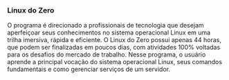 ### Linux do Zero

O programa é direcionado a profissionais de tecnologia que desejam aperfeiçoar seus conhecimentos no sistema operacional Linux em uma trilha imersiva, rápida e eficiente. O Linux do Zero possui apenas 44 horas, que podem ser finalizadas em poucos dias, com atividades 100% voltadas para os desafios do mercado de trabalho. Nesse programa, o usuário aprende a principal vocação do sistema operacional Linux, seus comandos fundamentais e como gerenciar serviços de um servidor.